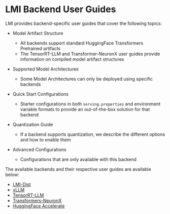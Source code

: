 # LMI Backend User Guides

LMI provides backend-specific user guides that cover the following topics:

* Model Artifact Structure

  * All backends support standard HuggingFace Transformers Pretrained artifacts
  * The TensorRT-LLM and Transformer-NeuronX user guides provide information on compiled model artifact structures

* Supported Model Architectures

  * Some Model Architectures can only be deployed using specific backends

* Quick Start Configurations

  * Starter configurations in both `serving.properties` and environment variable formats to provide an out-of-the-box solution for that backend 

* Quantization Guide

  * If a backend supports quantization, we describe the different options and how to enable them

* Advanced Configurations

  * Configurations that are only available with this backend 

The available backends and their respective user guides are available below:

* [LMI-Dist](lmi-dist_user_guide.md)
* [vLLM](vllm_user_guide.md)
* [TensorRT-LLM](trt_llm_user_guide.md)
* [Transformers-NeuronX](tnx_user_guide.md)
* [HuggingFace Accelerate](hf_accelerate.md)
